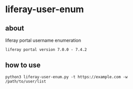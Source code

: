 # liferay-user-enum
## about
liferay portal username enumeration
```
liferay portal version 7.0.0 - 7.4.2
```
## how to use
```
python3 liferay-user-enum.py -t https://example.com -w /path/to/user/list
```
